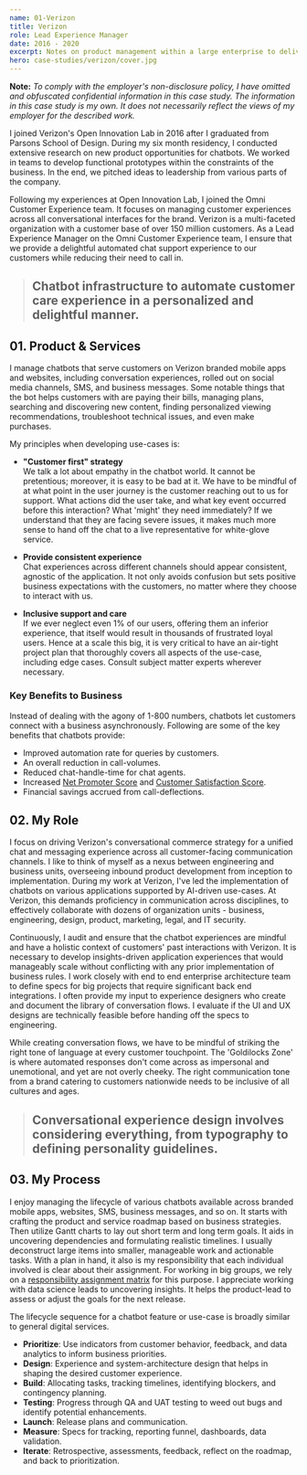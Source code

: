 ```yaml
---
name: 01-Verizon
title: Verizon
role: Lead Experience Manager
date: 2016 - 2020
excerpt: Notes on product management within a large enterprise to deliver conversational experiences to customers.
hero: case-studies/verizon/cover.jpg
---
```

**Note:** *To comply with the employer's non-disclosure policy, I have omitted and obfuscated confidential information in this case study. The information in this case study is my own. It does not necessarily reflect the views of my employer for the described work.*

I joined Verizon's Open Innovation Lab in 2016 after I graduated from Parsons School of Design. During my six month residency, I conducted extensive research on new product opportunities for chatbots. We worked in teams to develop functional prototypes within the constraints of the business. In the end, we pitched ideas to leadership from various parts of the company.

Following my experiences at Open Innovation Lab, I joined the Omni Customer Experience team. It focuses on managing customer experiences across all conversational interfaces for the brand. Verizon is a multi-faceted organization with a customer base of over 150 million customers. As a Lead Experience Manager on the Omni Customer Experience team, I ensure that we provide a delightful automated chat support experience to our customers while reducing their need to call in.

> ## Chatbot infrastructure to automate customer care experience in a personalized and delightful manner.

## 01. Product & Services

I manage chatbots that serve customers on Verizon branded mobile apps and websites, including conversation experiences, rolled out on social media channels, SMS, and business messages. Some notable things that the bot helps customers with are paying their bills, managing plans, searching and discovering new content, finding personalized viewing recommendations, troubleshoot technical issues, and even make purchases.

<image-responsive imageURL='case-studies/verizon/chatbot-cover.jpg' class='pad-v'/>

My principles when developing use-cases is:

- **"Customer first" strategy**  
We talk a lot about empathy in the chatbot world. It cannot be pretentious; moreover, it is easy to be bad at it. We have to be mindful of at what point in the user journey is the customer reaching out to us for support. What actions did the user take, and what key event occurred before this interaction? What 'might' they need immediately? If we understand that they are facing severe issues, it makes much more sense to hand off the chat to a live representative for white-glove service.

- **Provide consistent experience**  
Chat experiences across different channels should appear consistent, agnostic of the application. It not only avoids confusion but sets positive business expectations with the customers, no matter where they choose to interact with us.

- **Inclusive support and care**  
If we ever neglect even 1% of our users, offering them an inferior experience, that itself would result in thousands of frustrated loyal users. Hence at a scale this big, it is very critical to have an air-tight project plan that thoroughly covers all aspects of the use-case, including edge cases. Consult subject matter experts wherever necessary.

### Key Benefits to Business
Instead of dealing with the agony of 1-800 numbers, chatbots let customers connect with a business asynchronously. Following are some of the key benefits that chatbots provide:
- Improved automation rate for queries by customers.
- An overall reduction in call-volumes.
- Reduced chat-handle-time for chat agents.
- Increased [Net Promoter Score](https://en.wikipedia.org/wiki/Net_Promoter) and [Customer Satisfaction Score](https://en.wikipedia.org/wiki/Customer_satisfaction).
- Financial savings accrued from call-deflections.


## 02. My Role
I focus on driving Verizon's conversational commerce strategy for a unified chat and messaging experience across all customer-facing communication channels. I like to think of myself as a nexus between engineering and business units, overseeing inbound product development from inception to implementation. During my work at Verizon, I've led the implementation of chatbots on various applications supported by AI-driven use-cases. At Verizon, this demands proficiency in communication across disciplines, to effectively collaborate with dozens of organization units - business, engineering, design, product, marketing, legal, and IT security.

<image-responsive imageURL='case-studies/verizon/my-role.jpg' height='500' class='pad-v'/>

Continuously, I audit and ensure that the chatbot experiences are mindful and have a holistic context of customers' past interactions with Verizon. It is necessary to develop insights-driven application experiences that would manageably scale without conflicting with any prior implementation of business rules. I work closely with end to end enterprise architecture team to define specs for big projects that require significant back end integrations. I often provide my input to experience designers who create and document the library of conversation flows. I evaluate if the UI and UX designs are technically feasible before handing off the specs to engineering.

While creating conversation flows, we have to be mindful of striking the right tone of language at every customer touchpoint. The 'Goldilocks Zone' is where automated responses don't come across as impersonal and unemotional, and yet are not overly cheeky. The right communication tone from a brand catering to customers nationwide needs to be inclusive of all cultures and ages.

> ## Conversational experience design involves considering everything, from typography to defining personality guidelines.

## 03. My Process

I enjoy managing the lifecycle of various chatbots available across branded mobile apps, websites, SMS, business messages, and so on. It starts with crafting the product and service roadmap based on business strategies. Then utilize Gantt charts to lay out short term and long term goals. It aids in uncovering dependencies and formulating realistic timelines. I usually deconstruct large items into smaller, manageable work and actionable tasks. With a plan in hand, it also is my responsibility that each individual involved is clear about their assignment. For working in big groups, we rely on a [responsibility assignment matrix](https://en.wikipedia.org/wiki/Responsibility_assignment_matrix) for this purpose. I appreciate working with data science leads to uncovering insights. It helps the product-lead to assess or adjust the goals for the next release.

<!-- <image-responsive imageURL='case-studies/verizon/raci-matrix.png' class='pad-v'/> -->

The lifecycle sequence for a chatbot feature or use-case is broadly similar to general digital services.
- **Prioritize**: Use indicators from customer behavior, feedback, and data analytics to inform business priorities.
- **Design**: Experience and system-architecture design that helps in shaping the desired customer experience.
- **Build**: Allocating tasks, tracking timelines, identifying blockers, and contingency planning.
- **Testing**: Progress through QA and UAT testing to weed out bugs and identify potential enhancements.
- **Launch**: Release plans and communication.
- **Measure**: Specs for tracking, reporting funnel, dashboards, data validation.
- **Iterate**: Retrospective, assessments, feedback, reflect on the roadmap, and back to prioritization.
